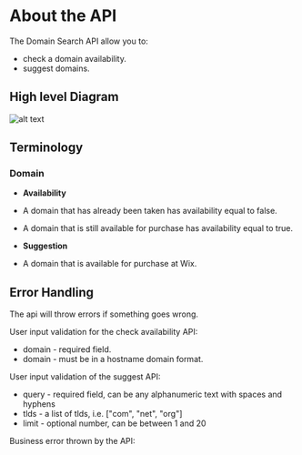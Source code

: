 # About the API


The Domain Search API allow you to:

- check a domain availability.
- suggest domains.


## High level Diagram

![alt text](./assets/domain-search.png)

## Terminology

### Domain

- **Availability**
  <br>
- A domain that has already been taken has availability equal to false.
- A domain that is still available for purchase has availability equal to true.

- **Suggestion**
  <br>
- A domain that is available for purchase at Wix.


## Error Handling

The api will throw errors if something goes wrong.

User input validation for the check availability API:

- domain - required field.
- domain - must be in a hostname domain format.

User input validation of the suggest API:

- query - required field, can be any alphanumeric text with spaces and hyphens
- tlds - a list of tlds, i.e. ["com", "net", "org"]
- limit - optional number, can be between 1 and 20

Business error thrown by the API:
